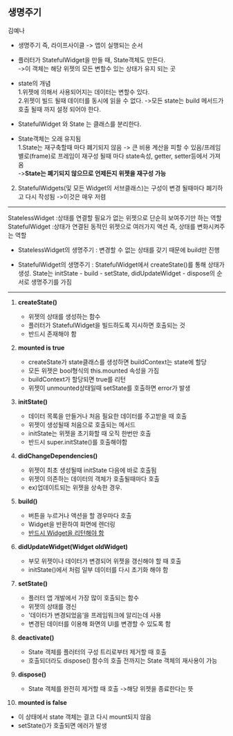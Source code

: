 ## 생명주기  
 김예나  

+ 생명주기 즉, 라이프사이클 -> 앱이 실행되는 순서

+ 플러터가 StatefulWidget을 만들 때, State객체도 만든다.  
->이 객체는 해당 위젯의 모든 변할수 있는 상태가  유지 되는 곳  
+ state의 개념  
1.위젯에 의해서 사용되어지는 데이터는 변할수 있다.  
2.위젯이 빌드 될때 데이터를 동시에 읽을 수 없다. ->모든 state는 build 메서드가 호출 될때 까지 설정 되어야 한다.  
+ StatefulWidget 와 State 는 클래스를 분리한다.   
 - State객체는 오래 유지됨  
    1.State는 재구축할때 마다 폐기되지 않음 -> 큰 비용 계산을 피할 수 있음/프레임별로(frame)로 프레임이 재구성 될때 마다 state속성, getter, setter등에서 가져옴  
->**State는 폐기되지 않으므로 언제든지 위젯을 재구성 가능**  
 2. StatefulWidgets(및 모든 Widget의 서브클래스)는 구성이 변경 될때마다 폐기하고 다시 작성됨 
 ->이것은 매우 저렴  

---  
StatelessWidget :상태를 연결할 필요가 없는 위젯으로 단순히 보여주기만 하는 역할  
StatefulWidget :상태가 연결된 동적인 위젯으로 여러가지 액션 즉, 상태를 변화시켜주는 역할  

- StatelessWidget의 생명주기 : 변경할 수 없는 상태를 갖기 때문에 build만 진행    

- StatefulWidget의 생명주기 : StatefulWidget에서 createState()를 통해 상태가 생성. State는 initState - build - setState, didUpdateWidget - dispose의 순서로 생명주기를 가짐     


---  
1. **createState()**
   * 위젯의 상태를 생성하는 함수
   * 플러터가 StatefulWidget을 빌드하도록 지시하면 호출되는 것 
   * 반드시 존재해야 함   

2. **mounted is true**  
   * createState가 state클래스를 생성하면 buildContext는 state에 할당  
   * 모든 위젯은 bool형식의 this.mounted 속성을 가짐  
   * buildContext가 할당되면 true를 리턴  
    * 위젯이 unmounted상태일때 setState를 호출하면 error가 발생  
 
3. **initState()**
	
	* 데이터 목록을 만들거나 처음 필요한 데이터를 주고받을 때 호출 
   * 위젯이 생성될때 처음으로 호출되는 메서드
   * initState는 위젯을 초기화할 때 오직 한번만 호출
   * 반드시 super.initState()를 호출해야함 
4. **didChangeDependencies()**  
    
	* 위젯이 최초 생성될때 initState 다음에 바로 호출됨
   * 위젯이 의존하는 데이터의 객체가 호출될때마다 호출   
   * ex)업데이트되는 위젯을 상속한 경우.
5. **build()**
	
	* 버튼을 누르거나 액션을 할 경우마다 호출
   * Widget을 반환하여 화면에 렌더링  
   * <u>반드시 Widget을 리턴해야 함</u> 
6. **didUpdateWidget(Widget oldWidget)**
   
   * 부모 위젯이나 데이터가 변경되어 위젯을 갱신해야 할 때 호출
   * initState()에서 처럼 일부 데이터를 다시 초기화 해야 함
   
7. **setState()**

   * 플러터 앱 개발에서 가장 많이 호출되는 함수
	* 위젯의 상태를 갱신
	* '데이터가 변경되었음’을 프레임워크에 알리는데 사용
   * 변경된 데이터를 이용해 화면의 UI를 변경할 수 있도록 함 

8. **deactivate()**
   
   * State 객체를 플러터의 구성 트리로부터 제거할 때 호출
   * 호출되더라도 dispose() 함수의 호출 전까지는 State 객체의 재사용이 가능     

9. **dispose()**

   *  State 객체를 완전히 제거할 때 호출 ->해당 위젯을 종료한다는 뜻

10. **mounted is false**
   *  이 상태에서 state 객체는 결코 다시 mount되지 않음
   *  setState()가 호출되면 에러가 발생 
